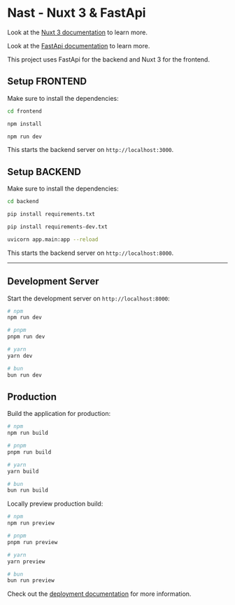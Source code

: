 # Nast - Nuxt 3 & FastApi

Look at the [Nuxt 3 documentation](https://nuxt.com/docs/getting-started/introduction) to learn more.

Look at the [FastApi documentation](hhttps://fastapi.tiangolo.com/) to learn more.

This project uses FastApi for the backend and Nuxt 3 for the frontend.



## Setup FRONTEND

Make sure to install the dependencies:

```bash
cd frontend

npm install

npm run dev
```
This starts the backend server on `http://localhost:3000`.



## Setup BACKEND

Make sure to install the dependencies:

```bash
cd backend

pip install requirements.txt

pip install requirements-dev.txt

uvicorn app.main:app --reload
```
This starts the backend server on `http://localhost:8000`.


-----



## Development Server

Start the development server on `http://localhost:8000`:

```bash
# npm
npm run dev

# pnpm
pnpm run dev

# yarn
yarn dev

# bun
bun run dev
```

## Production

Build the application for production:

```bash
# npm
npm run build

# pnpm
pnpm run build

# yarn
yarn build

# bun
bun run build
```

Locally preview production build:

```bash
# npm
npm run preview

# pnpm
pnpm run preview

# yarn
yarn preview

# bun
bun run preview
```

Check out the [deployment documentation](https://nuxt.com/docs/getting-started/deployment) for more information.
